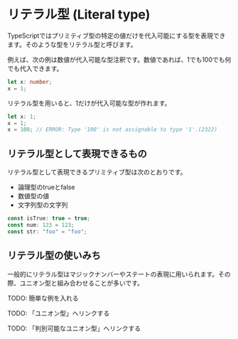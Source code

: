 # リテラル型 \(Literal type\)

TypeScriptではプリミティブ型の特定の値だけを代入可能にする型を表現できます。そのような型をリテラル型と呼びます。

例えば、次の例は数値が代入可能な型注釈です。数値であれば、1でも100でも何でも代入できます。

```typescript
let x: number;
x = 1;
```

リテラル型を用いると、1だけが代入可能な型が作れます。

```typescript
let x: 1;
x = 1;
x = 100; // ERROR: Type '100' is not assignable to type '1'.(2322)
```

## リテラル型として表現できるもの

リテラル型として表現できるプリミティブ型は次のとおりです。

* 論理型のtrueとfalse
* 数値型の値
* 文字列型の文字列

```typescript
const isTrue: true = true;
const num: 123 = 123;
const str: "foo" = "foo";
```

## リテラル型の使いみち

一般的にリテラル型はマジックナンバーやステートの表現に用いられます。その際、ユニオン型と組み合わせることが多いです。

TODO: 簡単な例を入れる

TODO: 「ユニオン型」へリンクする

TODO: 「判別可能なユニオン型」へリンクする

